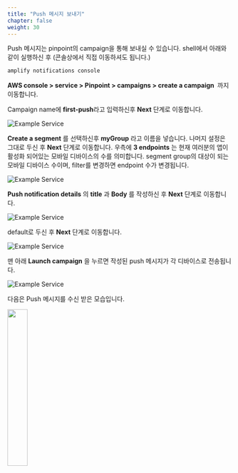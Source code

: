 ```yaml
---
title: "Push 메시지 보내기"
chapter: false
weight: 30
---
```


Push 메시지는 pinpoint의 campaign을 통해 보내실 수 있습니다.  shell에서 아래와 같이 실행하신 후 (콘솔상에서 직접 이동하셔도 됩니다.)

```bash
amplify notifications console
```

<b>AWS console > service > Pinpoint > campaigns > create a campaign </b> 까지 이동합니다. 

Campaign name에 **first-push**라고 입력하신후 **Next**  단계로 이동합니다. 



![Example Service](/images/cam1.png)

**Create a segment** 를 선택하신후 **myGroup** 라고 이름을 넣습니다. 나머지 설정은 그대로 두신 후  **Next**  단계로 이동합니다. 우측에 **3 endpoints** 는 현재 여러분의 앱이 활성화 되어있는 모바일 디바이스의 수를 의미합니다. segment group의 대상이 되는 모바일 디바이스 수이며, filter를 변경하면 endpoint 수가 변경됩니다. 

![Example Service](/images/cam2.png)

**Push notification details** 의 **title** 과 **Body** 를 작성하신 후 **Next**  단계로 이동합니다.

![Example Service](/images/cam3.png)

default로 두신 후 **Next**  단계로 이동합니다.

![Example Service](/images/cam4.png)

맨 아래 **Launch campaign** 을 누르면 작성된 push 메시지가 각 디바이스로 전송됩니다. 

![Example Service](/images/cam5.png)

다음은 Push 메시지를 수신 받은 모습입니다.  

<img src="/images/cam6.png" width="30%" hight="30%">